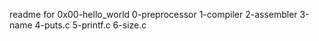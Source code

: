readme for 0x00-hello_world
0-preprocessor
1-compiler
2-assembler
3-name
4-puts.c
5-printf.c
6-size.c
